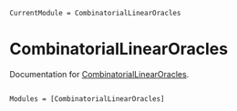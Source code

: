 ```@meta
CurrentModule = CombinatorialLinearOracles
```

# CombinatorialLinearOracles

Documentation for [CombinatorialLinearOracles](https://github.com/ZIB-IOL/CombinatorialLinearOracles.jl).

```@index
```

```@autodocs
Modules = [CombinatorialLinearOracles]
```
